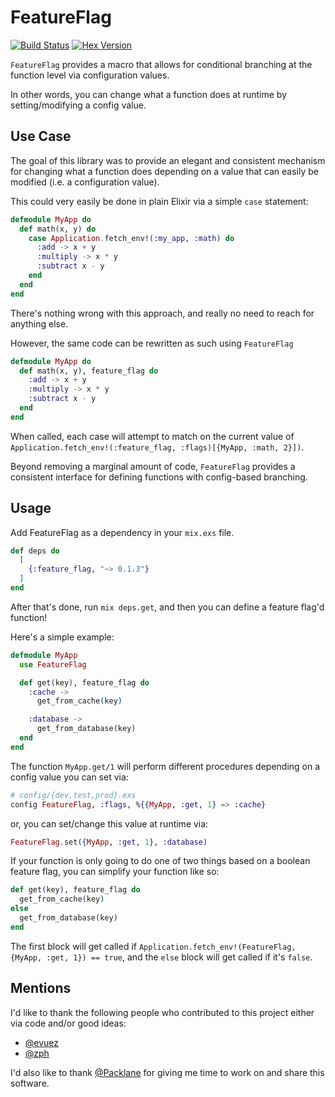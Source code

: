 # FeatureFlag

[![Build Status](https://secure.travis-ci.org/MainShayne233/feature_flag.svg?branch=master "Build Status")](http://travis-ci.org/MainShayne233/feature_flag)
[![Hex Version](http://img.shields.io/hexpm/v/executor.svg?style=flat)](https://hex.pm/packages/feature_flag)


`FeatureFlag` provides a macro that allows for conditional branching at the function level via configuration values.

In other words, you can change what a function does at runtime by setting/modifying a config value.

## Use Case

The goal of this library was to provide an elegant and consistent mechanism for changing what a function does depending on a value that can easily be modified (i.e. a configuration value).

This could very easily be done in plain Elixir via a simple `case` statement:

```elixir
defmodule MyApp do
  def math(x, y) do
    case Application.fetch_env!(:my_app, :math) do
      :add -> x + y
      :multiply -> x * y
      :subtract x - y
    end
  end
end
```

There's nothing wrong with this approach, and really no need to reach for anything else.

However, the same code can be rewritten as such using `FeatureFlag`

```elixir
defmodule MyApp do
  def math(x, y), feature_flag do
    :add -> x + y
    :multiply -> x * y
    :subtract x - y
  end
end
```

When called, each case will attempt to match on the current value of `Application.fetch_env!(:feature_flag, :flags)[{MyApp, :math, 2}])`.

Beyond removing a marginal amount of code, `FeatureFlag` provides a consistent interface for defining functions with config-based branching.

## Usage

Add FeatureFlag as a dependency in your `mix.exs` file.

```elixir
def deps do
  [
    {:feature_flag, "~> 0.1.3"}
  ]
end
```

After that's done, run `mix deps.get`, and then you can define a feature flag'd function!

Here's a simple example:

```elixir
defmodule MyApp
  use FeatureFlag

  def get(key), feature_flag do
    :cache ->
      get_from_cache(key)

    :database ->
      get_from_database(key)
  end
end
```

The function `MyApp.get/1` will perform different procedures depending on a config value you can set via:

```elixir
# config/{dev,test,prod}.exs
config FeatureFlag, :flags, %{{MyApp, :get, 1} => :cache}
```

or, you can set/change this value at runtime via:

```elixir
FeatureFlag.set({MyApp, :get, 1}, :database)
```


If your function is only going to do one of two things based on a boolean feature flag, you can simplify
your function like so:

```elixir
def get(key), feature_flag do
  get_from_cache(key)
else
  get_from_database(key)
end
```

The first block will get called if `Application.fetch_env!(FeatureFlag, {MyApp, :get, 1}) == true`, and the `else` block will get called if it's `false`.

## Mentions

I'd like to thank the following people who contributed to this project either via code and/or good ideas:
- [@evuez](https://github.com/evuez)
- [@zph](https://github.com/zph)

I'd also like to thank [@Packlane](https://github.com/Packlane) for giving me time to work on and share this software.

